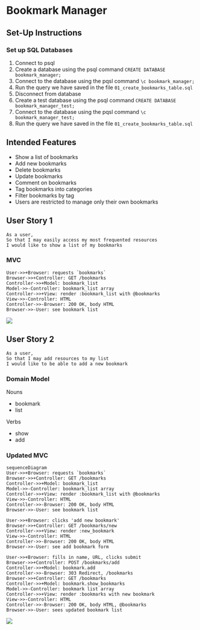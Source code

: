 # Bookmark Manager

## Set-Up Instructions

### Set up SQL Databases
1. Connect to psql
2. Create a database using the psql command `CREATE DATABASE bookmark_manager;`
3. Connect to the database using the pqsl command `\c bookmark_manager;`
4. Run the query we have saved in the file `01_create_bookmarks_table.sql`
5. Disconnect from database
6. Create a test database using the psql command `CREATE DATABASE bookmark_manager_test;`
7. Connect to the database using the pqsl command `\c bookmark_manager_test;`
8. Run the query we have saved in the file `01_create_bookmarks_table.sql`

## Intended Features

- Show a list of bookmarks
- Add new bookmarks
- Delete bookmarks
- Update bookmarks
- Comment on bookmarks
- Tag bookmarks into categories
- Filter bookmarks by tag
- Users are restricted to manage only their own bookmarks

## User Story 1

```
As a user,
So that I may easily access my most frequented resources
I would like to show a list of my bookmarks
```

### MVC
```
User->>+Browser: requests `bookmarks`
Browser->>+Controller: GET /bookmarks
Controller->>+Model: bookmark_list
Model->>-Controller: bookmark_list array
Controller->>+View: render :bookmark_list with @bookmarks
View->>-Controller: HTML
Controller->>-Browser: 200 OK, body HTML
Browser->>-User: see bookmark list
```

<img src="/docs/domain-model_US1.png">

## User Story 2

```
As a user,
So that I may add resources to my list
I would like to be able to add a new bookmark
```

### Domain Model

Nouns
- bookmark
- list

Verbs
- show
- add

### Updated MVC

```
sequenceDiagram
User->>+Browser: requests `bookmarks`
Browser->>+Controller: GET /bookmarks
Controller->>+Model: bookmark_list
Model->>-Controller: bookmark_list array
Controller->>+View: render :bookmark_list with @bookmarks
View->>-Controller: HTML
Controller->>-Browser: 200 OK, body HTML
Browser->>-User: see bookmark list

User->>+Browser: clicks 'add new bookmark'
Browser->>+Controller: GET /bookmarks/new
Controller->>+View: render :new_bookmark
View->>-Controller: HTML
Controller->>-Browser: 200 OK, body HTML
Browser->>-User: see add bookmark form

User->>+Browser: fills in name, URL, clicks submit
Browser->>+Controller: POST /bookmarks/add
Controller->>+Model: bookmark.add
Controller->>-Browser: 303 Redirect, /bookmarks
Browser->>+Controller: GET /bookmarks
Controller->>+Model: bookmark.show_bookmarks
Model->>-Controller: bookmark list array
Controller->>+View: render :bookmarks with new bookmark
View->>-Controller: HTML
Controller->>-Browser: 200 OK, body HTML, @bookmarks
Browser->>-User: sees updated bookmark list
```

<img src="/images/User-Story-2_MVC.jpeg">
